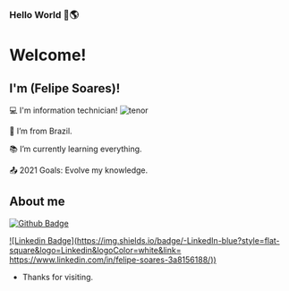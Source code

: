
### Hello World 👋🌎


# Welcome!

 

## I'm (Felipe Soares)!

 

:computer: I'm information technician!           ![tenor](https://user-images.githubusercontent.com/77955119/124805829-62919900-df32-11eb-93d3-a44af82dc0d7.gif)

:house_with_garden: I’m from Brazil.

:books: I’m currently learning everything.

:outbox_tray: 2021 Goals: Evolve my knowledge.

 

## About me

[![Github Badge](https://img.shields.io/badge/-Github-000?style=flat-square&logo=Github&logoColor=white&link=LINK_GIT)](https://github.com/chucksoares)

[![Linkedin Badge](https://img.shields.io/badge/-LinkedIn-blue?style=flat-square&logo=Linkedin&logoColor=white&link= https://www.linkedin.com/in/felipe-soares-3a8156188/))]( https://www.linkedin.com/in/felipe-soares-3a8156188/)


- Thanks for visiting.

